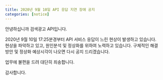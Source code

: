 ```yaml
---
title: 2020년 9월 10일 API 응답 지연 장애 공지
categories: [notice]
---
```


안녕하십니까 검색광고 API입니다.

2020년 9월 10일 17:25분경부터 API 서비스 응답이 느린 현상이 발생하고 있습니다.
현상을 파악하고 있고, 원인분석 및 정상화를 위하여 노력하고 있습니다.
구체적인 해결 방안 및 정상화 예상시각이 나오면 다시 공지 드리겠습니다.

업무에 불편을 드려 대단히 죄송합니다.

감사합니다.
